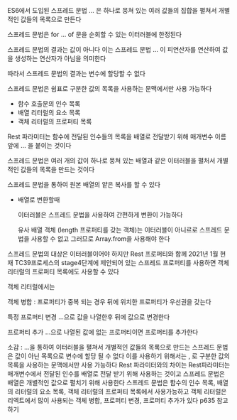 ES6에서 도입된 스프레드 문법 … 은 하나로 뭉쳐 있는 여러 값들의 집합을 펼쳐서 개별적인 값들의 목록으로 만든다

스프레드 문법은 for … of 문을 순회할 수 있는 이터러블에 한정된다

스프레드 문법의 결과는 값이 아니다 이는 스프레드 문법 … 이 피연산자를 연산하여 값을 생성하는 연산자가 아님을 의미한다

따라서 스프레드 문법의 결과는 변수에 할당할 수 없다

스프레드 문법은 쉼표로 구분한 값의 목록을 사용하는 문맥에서만 사용 가능하다

- 함수 호출문의 인수 목록
- 배열 리터럴의 요소 목록
- 객체 리터럴의 프로퍼티 목록

Rest 파라미터는 함수에 전달된 인수들의 목록을 배열로 전달받기 위해 매개변수 이름 앞에 … 을 붙이는 것이다

스프레드 문법은 여러 개의 값이 하나로 뭉쳐 있는 배열과 같은 이터러블을 펼처서 개별적인 값들의 목록을 만드는 것이다

스프레드 문법을 통하여 원본 배열의 얕은 복사를 할 수 있다

- 배열로 변환할때
    
    이터러블은 스프레드 문법을 사용하여 간편하게 변환이 가능하다
    
    유사 배열 객체 (length 프로퍼티를 갖는 객체)는 이터러블이 아니르로 스프레드 문법을 사용할 수 없고 그러므로 Array.from을 사용해야 한다
    

스프레드 문법의 대상은 이터러블이어야 하지만 Rest 프로퍼티와 함께 2021년 1월 현재 TC39프로세스의 stage4단계에 제안되어 있는 스프레드 프로퍼티를 사용하면 객체 리터럴의 프로퍼티 목록에도 사용할 수 있다

객체 리터럴에서는 

객체 병합 : 프로퍼티가 중복 되는 경우 뒤에 위치한 프로퍼티가 우선권을 갖는다

특정 프로퍼티 변경 …으로 값을 나열한후 뒤에 값으로 변경한다

프로퍼티 추가 …으로 나열된 값에 없는 프로퍼티이면 프로퍼티를 추가한다

소감 : …을 통하여 이터러블을 펼쳐서 개별적인 값들의 목록으로 만드는 스프레드 문법은 값이 아닌 목록으로 변수에 할당 될 수 없다 이를 사용하기 위해서는 , 로 구분한 값의 목록을 사용하는 문맥에서만 사용 가능하다
Rest 파라미터와의 차이는 Rest파라미터는 매개변수에서 전달된 인수를 배열로 전달 받기 위해 사용하는 것이고
스프레드 문법은 배열은 개별적인 값으로 펼치기 위해 사용한다
스프레드 문법은 함수의 인수 목록, 배열의 리터럴의 요소 목록, 객체 리터럴의 프로퍼티 목록에서 사용가능하고
객체 리터럴은 리엑트에서 많이 사용되는 객체 병합, 프로퍼티 변경, 프로퍼티 추가가 있다 p635 참고하기